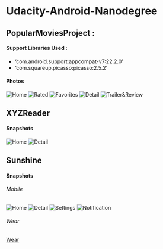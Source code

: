 # Udacity-Android-Nanodegree

## PopularMoviesProject :
#### Support Libraries Used :
- ‘com.android.support:appcompat-v7:22.2.0’
- ‘com.squareup.picasso:picasso:2.5.2’

#### Photos
![Home](https://github.com/mhetrerajat/Udacity-Android-Nanodegree/blob/master/Photos/PopularMoviesApp/Home.png)
![Rated](https://github.com/mhetrerajat/Udacity-Android-Nanodegree/blob/master/Photos/PopularMoviesApp/Rated.png)
![Favorites](https://github.com/mhetrerajat/Udacity-Android-Nanodegree/blob/master/Photos/PopularMoviesApp/Favorites.png)
![Detail](https://github.com/mhetrerajat/Udacity-Android-Nanodegree/blob/master/Photos/PopularMoviesApp/Detail.png)
![Trailer&Review](https://github.com/mhetrerajat/Udacity-Android-Nanodegree/blob/master/Photos/PopularMoviesApp/Trailer%26Review.png)

## XYZReader
#### Snapshots
![Home](https://github.com/mhetrerajat/Udacity-Android-Nanodegree/blob/master/Photos/xyzreader/Home.png)
![Detail](https://github.com/mhetrerajat/Udacity-Android-Nanodegree/blob/master/Photos/xyzreader/Detail.png)

## Sunshine
#### Snapshots
###### Mobile
![Home](https://github.com/mhetrerajat/Udacity-Android-Nanodegree/blob/master/Photos/Sunshine/Home.png)
![Detail](https://github.com/mhetrerajat/Udacity-Android-Nanodegree/blob/master/Photos/Sunshine/Detail.png)
![Settings](https://github.com/mhetrerajat/Udacity-Android-Nanodegree/blob/master/Photos/Sunshine/Settings.png)
![Notification](https://github.com/mhetrerajat/Udacity-Android-Nanodegree/blob/master/Photos/Sunshine/Notification.png)
###### Wear
[Wear](https://github.com/mhetrerajat/Udacity-Android-Nanodegree/blob/master/Photos/Sunshine/Wear.png)

